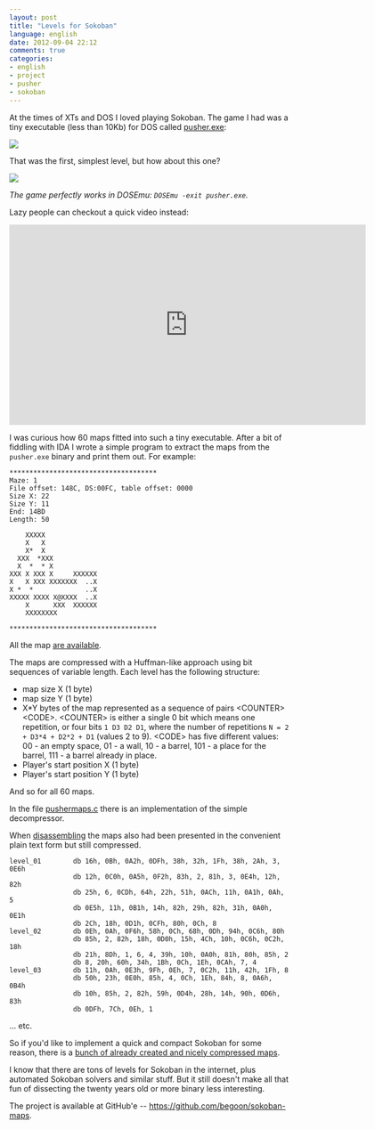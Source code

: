 ```yaml
---
layout: post
title: "Levels for Sokoban"
language: english
date: 2012-09-04 22:12
comments: true
categories: 
- english
- project
- pusher
- sokoban
---
```

At the times of XTs and DOS I loved playing Sokoban. The game I had was a
tiny executable (less than 10Kb) for DOS called [pusher.exe][]:

[pusher.exe]: /files/pusher.zip

![](/images/blog/pusher-sokoban-level-01.png)

That was the first, simplest level, but how about this one?

![](/images/blog/pusher-sokoban-level-59.png)

*The game perfectly works in DOSEmu: `DOSEmu -exit pusher.exe`.*

Lazy people can checkout a quick video instead:

<iframe width="640" height="360" src="https://www.youtube.com/embed/3zi-ZuL6GKI" frameborder="0" allowfullscreen></iframe>

I was curious how 60 maps fitted into such a tiny executable. After a bit 
of fiddling with IDA I wrote a simple program to extract the maps from the
`pusher.exe` binary and print them out. For example:

    *************************************
    Maze: 1
    File offset: 148C, DS:00FC, table offset: 0000
    Size X: 22
    Size Y: 11
    End: 14BD
    Length: 50

        XXXXX
        X   X
        X*  X
      XXX  *XXX
      X  *  * X
    XXX X XXX X     XXXXXX
    X   X XXX XXXXXXX  ..X
    X *  *             ..X
    XXXXX XXXX X@XXXX  ..X
        X      XXX  XXXXXX
        XXXXXXXX

    *************************************
    
All the map [are available][sokoban-maps-60-plain.txt].

[sokoban-maps-60-plain.txt]: https://raw.github.com/begoon/sokoban-maps/master/maps/sokoban-maps-60-plain.txt

The maps are compressed with a Huffman-like approach using bit sequences
of variable length. Each level has the following structure:

* map size X (1 byte)
* map size Y (1 byte)
* X*Y bytes of the map represented as a sequence of pairs \<COUNTER>\<CODE>.
  \<COUNTER> is either a single 0 bit which means one repetition,
  or four bits `1 D3 D2 D1`, where the number of repetitions
  `N = 2 + D3*4 + D2*2 + D1` (values 2 to 9). \<CODE> has five different 
  values: 00 - an empty space, 01 - a wall, 10 - a barrel, 101 - a place
  for the barrel, 111 - a barrel already in place.
* Player's start position X (1 byte)
* Player's start position Y (1 byte)

And so for all 60 maps.

In the file [pushermaps.c][] there is an implementation of the simple
decompressor.

[pushermaps.c]: https://github.com/begoon/sokoban-maps/blob/master/pushermaps.c

When [disassembling][pusher.lst] the maps also had been presented in the
convenient plain text form but still compressed.

    level_01        db 16h, 0Bh, 0A2h, 0DFh, 38h, 32h, 1Fh, 38h, 2Ah, 3, 0E6h
                    db 12h, 0C0h, 0A5h, 0F2h, 83h, 2, 81h, 3, 0E4h, 12h, 82h
                    db 25h, 6, 0CDh, 64h, 22h, 51h, 0ACh, 11h, 0A1h, 0Ah, 5
                    db 0E5h, 11h, 0B1h, 14h, 82h, 29h, 82h, 31h, 0A0h, 0E1h
                    db 2Ch, 18h, 0D1h, 0CFh, 80h, 0Ch, 8
    level_02        db 0Eh, 0Ah, 0F6h, 58h, 0Ch, 68h, 0Dh, 94h, 0C6h, 80h
                    db 85h, 2, 82h, 18h, 0D0h, 15h, 4Ch, 10h, 0C6h, 0C2h, 18h
                    db 21h, 8Dh, 1, 6, 4, 39h, 10h, 0A0h, 81h, 80h, 85h, 2
                    db 8, 20h, 60h, 34h, 1Bh, 0Ch, 1Eh, 0CAh, 7, 4
    level_03        db 11h, 0Ah, 0E3h, 9Fh, 0Eh, 7, 0C2h, 11h, 42h, 1Fh, 8
                    db 50h, 23h, 0E0h, 85h, 4, 0Ch, 1Eh, 84h, 8, 0A6h, 0B4h
                    db 10h, 85h, 2, 82h, 59h, 0D4h, 28h, 14h, 90h, 0D6h, 83h
                    db 0DFh, 7Ch, 0Eh, 1
                    
... etc. 

So if you'd like to implement a quick and compact Sokoban for some reason,
there is a [bunch of already created and nicely compressed maps][sokoban-maps-60-compressed.txt].

[pusher.lst]: https://github.com/begoon/sokoban-maps/blob/master/disasm/pusher.lst
[sokoban-maps-60-compressed.txt]: https://github.com/begoon/sokoban-maps/blob/master/maps/sokoban-maps-60-compressed.txt

I know that there are tons of levels for Sokoban in the internet, plus
automated Sokoban solvers and similar stuff. But it still doesn't make
all that fun of dissecting the twenty years old or more binary less
interesting.

The project is available at GitHub'e -- https://github.com/begoon/sokoban-maps.
